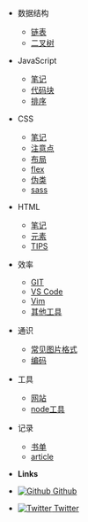 - 数据结构
  - [链表](data-structure/linked-list.md)
  - [二叉树](data-structure/binary-tree.md)

- JavaScript
  - [笔记](js/note-base.md)
  - [代码块](js/code-snippets.md)
  - [排序](js/sort.md)

- CSS
  - [笔记](css/note-base.md)
  - [注意点](css/notice.md)
  - [布局](css/layout.md)
  - [flex](css/flex.md)
  - [伪类](css/pseudo-class.md)
  - [sass](css/sass.md)
  
- HTML
  - [笔记](html/note-base.md)
  - [元素](html/element.md)
  - [TIPS](html/tips.md)
- 效率
  - [GIT](effective/git.md)
  - [VS Code](effective/vscode.md)
  - [Vim](effective/vim.md)
  - [其他工具](effective/tool.md)
- 通识
  - [常见图片格式](generaledu/image.md)
  - [编码](generaledu/encode.md)
- 工具
  - [网站](tools/site.md)
  - [node工具](tools/nodetool.md)
- 记录
  - [书单](record/book.md)
  - [article](record/article.md)
- **Links**
- [![Github](https://icongram.jgog.in/simple/github.svg?color=808080&size=16) Github](https://github.com/tianyuan233)  
- [![Twitter](https://icongram.jgog.in/simple/twitter.svg?colored&size=16) Twitter](http://twitter.com/tianyuanz1)  
